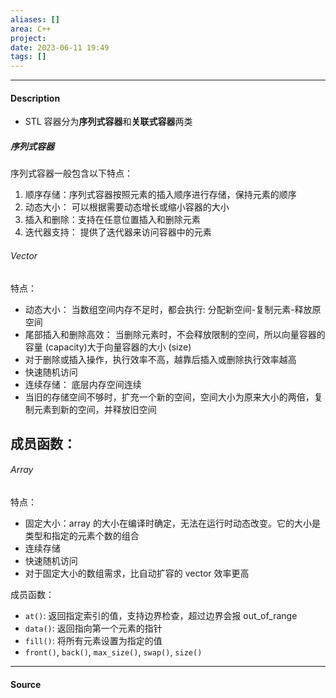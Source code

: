```yaml
---
aliases: []
area: C++
project: 
date: 2023-06-11 19:49
tags: []
---
```

---
#### Description
- STL 容器分为**序列式容器**和**关联式容器**两类
##### 序列式容器
序列式容器一般包含以下特点：
1. 顺序存储：序列式容器按照元素的插入顺序进行存储，保持元素的顺序
2. 动态大小： 可以根据需要动态增长或缩小容器的大小
3. 插入和删除：支持在任意位置插入和删除元素
4. 迭代器支持： 提供了迭代器来访问容器中的元素
###### Vector
特点：
- 动态大小： 当数组空间内存不足时，都会执行: 分配新空间-复制元素-释放原空间
- 尾部插入和删除高效： 当删除元素时，不会释放限制的空间，所以向量容器的容量 (capacity)大于向量容器的大小 (size)
- 对于删除或插入操作，执行效率不高，越靠后插入或删除执行效率越高
- 快速随机访问
- 连续存储： 底层内存空间连续
- 当旧的存储空间不够时，扩充一个新的空间，空间大小为原来大小的两倍，复制元素到新的空间，并释放旧空间

成员函数：
- 

###### Array
特点：
- 固定大小：array 的大小在编译时确定，无法在运行时动态改变。它的大小是类型和指定的元素个数的组合
- 连续存储
- 快速随机访问
- 对于固定大小的数组需求，比自动扩容的 vector 效率更高

成员函数：
- `at()`: 返回指定索引的值，支持边界检查，超过边界会报 out_of_range
- `data()`: 返回指向第一个元素的指针
- `fill()`: 将所有元素设置为指定的值
- `front()`, `back()`, `max_size()`, `swap()`, `size()`


---
#### Source
